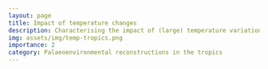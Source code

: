 ```yaml
---
layout: page
title: Impact of temperature changes
description: Characterising the impact of (large) temperature variations on water availability.
img: assets/img/temp-tropics.png
importance: 2
category: Palaeoenvironmental reconstructions in the tropics
---
```

